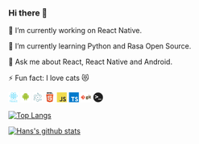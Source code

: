 ### Hi there 👋

🔭 I’m currently working on React Native.

🌱 I’m currently learning Python and Rasa Open Source.

💬 Ask me about React, React Native and Android.

⚡ Fun fact: I love cats 😻



<p align="left"><img src="https://raw.githubusercontent.com/devicons/devicon/master/icons/react/react-original-wordmark.svg" alt="react" width="20" height="20"/> <img src="https://raw.githubusercontent.com/devicons/devicon/master/icons/android/android-original-wordmark.svg" alt="android" width="20" height="20"/> <img src="https://raw.githubusercontent.com/devicons/devicon/master/icons/electron/electron-original.svg" alt="electron" width="20" height="20"/> <img src="https://raw.githubusercontent.com/devicons/devicon/master/icons/html5/html5-original-wordmark.svg" alt="html5" width="20" height="20"/> <img src="https://raw.githubusercontent.com/devicons/devicon/master/icons/javascript/javascript-original.svg" alt="javascript" width="20" height="20"/>
<img src="https://raw.githubusercontent.com/devicons/devicon/master/icons/typescript/typescript-original.svg" alt="typescript" width="20" height="20"/> <img 
<code><img height="20" src="https://raw.githubusercontent.com/github/explore/80688e429a7d4ef2fca1e82350fe8e3517d3494d/topics/git/git.png"></code>
<code><img height="20" src="https://raw.githubusercontent.com/github/explore/80688e429a7d4ef2fca1e82350fe8e3517d3494d/topics/terminal/terminal.png"></code>



[![Top Langs](https://github-readme-stats.vercel.app/api/top-langs/?username=hungvu193&layout=compact)](https://github.com/anuraghazra/github-readme-stats)


[![Hans's github stats](https://github-readme-stats.vercel.app/api?username=hungvu193)](https://github.com/anuraghazra/github-readme-stats)
